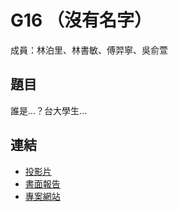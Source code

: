 G16 （沒有名字） 
======================

成員：林泊里、林書敏、傅羿寧、吳俞萱


## 題目

誰是...？台大學生...


## 連結

<!-- 請記得修改下方的相對路徑及連結 -->

- [投影片](./G16_slides.pdf)
- [書面報告](./G16_report.pdf)  
- [專案網站](#若沒有可以拿掉)


